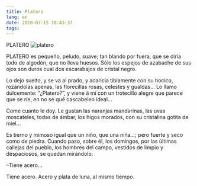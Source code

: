 ```yaml
---
title: Platero
lang: en
date: 2018-07-15 18:43:37
tags:
---
```


PLATERO
![platero](platero.jpg)

PLATERO es pequeño, peludo, suave; tan blando por fuera, que se diría todo de algodón, que no lleva huesos. Sólo los espejos de azabache de sus ojos son duros cual dos escarabajos de cristal negro.

Lo dejo suelto, y se va al prado, y acaricia tibiamente con su hocico, rozándolas apenas, las florecillas rosas, celestes y gualdas… Lo llamo dulcemente: “¿Platero?”, y viene á mí con un trotecillo alegre que parece que se ríe, en no sé qué cascabeleo ideal…

Come cuanto le doy. Le gustan las naranjas mandarinas, las uvas moscateles, todas de ámbar, los higos morados, con su cristalina gotita de miel…

Es tierno y mimoso igual que un niño, que una niña…; pero fuerte y seco como de piedra. Cuando paso, sobre él, los domingos, por las últimas callejas del pueblo, los hombres del campo, vestidos de limpio y despaciosos, se quedan mirándolo:

–Tiene acero…

Tiene acero. Acero y plata de luna, al mismo tiempo.
